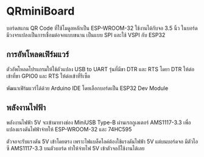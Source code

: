 # QRminiBoard

บอร์ดสแกน QR Code ที่ใช้โมดูลหลักเป็น ESP-WROOM-32 ใช้งานได้กับจอ 3.5 นิ้ว ในบอร์ดมีวงจรแปลงเป็นการเชื่อมต่อจอแบบขนาน เป็นแบบ SPI และใช้ VSPI กับ ESP32

## การอัพโหลดเฟิร์มแวร์

ตัวอัพโหลดโปรแกรมให้ใช้ตัวแปลง USB to UART รุ่นที่มีขา DTR และ RTS โดยา DTR ให้ต่อเข้าที่ขา GPIO0 และ RTS ให้ต่อเข้าที่รีเซ็ต

พัฒนาเฟิร์มแวร์ได้ด้วย Arduino IDE โดยเลือกบอร์ดเป็น ESP32 Dev Module

## พลังงานไฟฟ้า

พลังงานไฟฟ้า 5V จะเข้ามาทางช่อง MiniUSB Type-B ผ่านเรกกูเลเตอร์ AMS1117-3.3 เพื่อแปลงแรงดันไฟฟ้าจ่ายให้ ESP-WROOM-32 และ 74HC595

ตัวจอจะรับแรงดัน 5V เข้าโดยตรง เพราะไฟแบล็คไลค์ต้องใช้แรงดันไฟฟ้า 5V แต่บนบอร์ดจอ มีตัวไอซี AMS1117-3.3 บนตัวบอร์ด ทำให้จ่ายไฟ 5V เข้าตัวจอก็ใช้งานได้เลย
